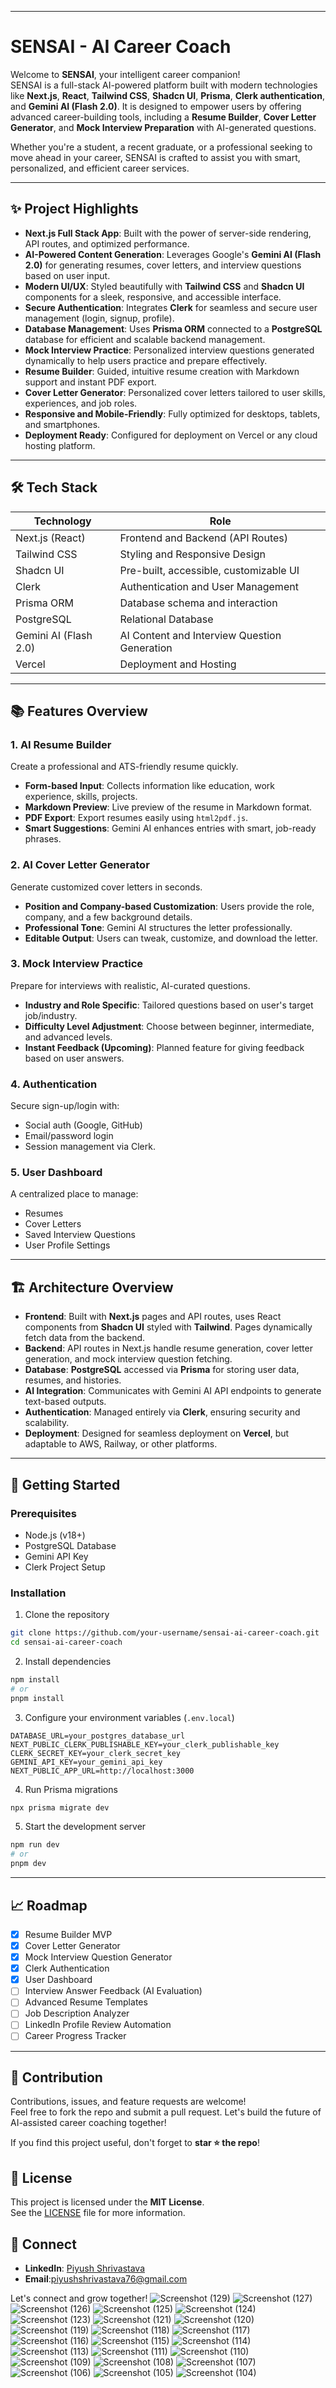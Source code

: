 

---

# SENSAI - AI Career Coach

Welcome to **SENSAI**, your intelligent career companion!  
SENSAI is a full-stack AI-powered platform built with modern technologies like **Next.js**, **React**, **Tailwind CSS**, **Shadcn UI**, **Prisma**, **Clerk authentication**, and **Gemini AI (Flash 2.0)**. It is designed to empower users by offering advanced career-building tools, including a **Resume Builder**, **Cover Letter Generator**, and **Mock Interview Preparation** with AI-generated questions.

Whether you're a student, a recent graduate, or a professional seeking to move ahead in your career, SENSAI is crafted to assist you with smart, personalized, and efficient career services.

---

## ✨ Project Highlights

- **Next.js Full Stack App**: Built with the power of server-side rendering, API routes, and optimized performance.
- **AI-Powered Content Generation**: Leverages Google's **Gemini AI (Flash 2.0)** for generating resumes, cover letters, and interview questions based on user input.
- **Modern UI/UX**: Styled beautifully with **Tailwind CSS** and **Shadcn UI** components for a sleek, responsive, and accessible interface.
- **Secure Authentication**: Integrates **Clerk** for seamless and secure user management (login, signup, profile).
- **Database Management**: Uses **Prisma ORM** connected to a **PostgreSQL** database for efficient and scalable backend management.
- **Mock Interview Practice**: Personalized interview questions generated dynamically to help users practice and prepare effectively.
- **Resume Builder**: Guided, intuitive resume creation with Markdown support and instant PDF export.
- **Cover Letter Generator**: Personalized cover letters tailored to user skills, experiences, and job roles.
- **Responsive and Mobile-Friendly**: Fully optimized for desktops, tablets, and smartphones.
- **Deployment Ready**: Configured for deployment on Vercel or any cloud hosting platform.

---

## 🛠️ Tech Stack

| Technology        | Role                                        |
| ----------------- | ------------------------------------------- |
| Next.js (React)    | Frontend and Backend (API Routes)           |
| Tailwind CSS       | Styling and Responsive Design              |
| Shadcn UI          | Pre-built, accessible, customizable UI     |
| Clerk              | Authentication and User Management        |
| Prisma ORM         | Database schema and interaction            |
| PostgreSQL         | Relational Database                        |
| Gemini AI (Flash 2.0) | AI Content and Interview Question Generation |
| Vercel             | Deployment and Hosting                     |

---

## 📚 Features Overview

### 1. AI Resume Builder
Create a professional and ATS-friendly resume quickly.  
- **Form-based Input**: Collects information like education, work experience, skills, projects.
- **Markdown Preview**: Live preview of the resume in Markdown format.
- **PDF Export**: Export resumes easily using `html2pdf.js`.
- **Smart Suggestions**: Gemini AI enhances entries with smart, job-ready phrases.

### 2. AI Cover Letter Generator
Generate customized cover letters in seconds.  
- **Position and Company-based Customization**: Users provide the role, company, and a few background details.
- **Professional Tone**: Gemini AI structures the letter professionally.
- **Editable Output**: Users can tweak, customize, and download the letter.

### 3. Mock Interview Practice
Prepare for interviews with realistic, AI-curated questions.  
- **Industry and Role Specific**: Tailored questions based on user's target job/industry.
- **Difficulty Level Adjustment**: Choose between beginner, intermediate, and advanced levels.
- **Instant Feedback (Upcoming)**: Planned feature for giving feedback based on user answers.

### 4. Authentication
Secure sign-up/login with:
- Social auth (Google, GitHub)
- Email/password login
- Session management via Clerk.

### 5. User Dashboard
A centralized place to manage:
- Resumes
- Cover Letters
- Saved Interview Questions
- User Profile Settings

---

## 🏗️ Architecture Overview

- **Frontend**: Built with **Next.js** pages and API routes, uses React components from **Shadcn UI** styled with **Tailwind**. Pages dynamically fetch data from the backend.
- **Backend**: API routes in Next.js handle resume generation, cover letter generation, and mock interview question fetching.
- **Database**: **PostgreSQL** accessed via **Prisma** for storing user data, resumes, and histories.
- **AI Integration**: Communicates with Gemini AI API endpoints to generate text-based outputs.
- **Authentication**: Managed entirely via **Clerk**, ensuring security and scalability.
- **Deployment**: Designed for seamless deployment on **Vercel**, but adaptable to AWS, Railway, or other platforms.

---

## 🚀 Getting Started

### Prerequisites

- Node.js (v18+)
- PostgreSQL Database
- Gemini API Key
- Clerk Project Setup

### Installation

1. Clone the repository
```bash
git clone https://github.com/your-username/sensai-ai-career-coach.git
cd sensai-ai-career-coach
```

2. Install dependencies
```bash
npm install
# or
pnpm install
```

3. Configure your environment variables (`.env.local`)

```plaintext
DATABASE_URL=your_postgres_database_url
NEXT_PUBLIC_CLERK_PUBLISHABLE_KEY=your_clerk_publishable_key
CLERK_SECRET_KEY=your_clerk_secret_key
GEMINI_API_KEY=your_gemini_api_key
NEXT_PUBLIC_APP_URL=http://localhost:3000
```

4. Run Prisma migrations
```bash
npx prisma migrate dev
```

5. Start the development server
```bash
npm run dev
# or
pnpm dev
```

---

## 📈 Roadmap

- [x] Resume Builder MVP
- [x] Cover Letter Generator
- [x] Mock Interview Question Generator
- [x] Clerk Authentication
- [x] User Dashboard
- [ ] Interview Answer Feedback (AI Evaluation)
- [ ] Advanced Resume Templates
- [ ] Job Description Analyzer
- [ ] LinkedIn Profile Review Automation
- [ ] Career Progress Tracker

---

## 🤝 Contribution

Contributions, issues, and feature requests are welcome!  
Feel free to fork the repo and submit a pull request. Let's build the future of AI-assisted career coaching together!

If you find this project useful, don't forget to **star ⭐ the repo**!



## 📄 License

This project is licensed under the **MIT License**.  
See the [LICENSE](LICENSE) file for more information.



## 💬 Connect

- **LinkedIn**: [Piyush Shrivastava]([https://linkedin.com/in/yourname](https://www.linkedin.com/in/piyush-shrivastava-71a954253?lipi=urn%3Ali%3Apage%3Ad_flagship3_profile_view_base_contact_details%3Ba42wQZlwTjSsOMqwWcfs7Q%3D%3D))
- **Email**:piyushshrivastava76@gmail.com

Let's connect and grow together!
![Screenshot (129)](https://github.com/user-attachments/assets/b441fab2-84b7-49a4-9041-aa167087e861)
![Screenshot (127)](https://github.com/user-attachments/assets/936f1a0c-2a15-4722-b024-606dc0f3e9e8)
![Screenshot (126)](https://github.com/user-attachments/assets/6aede245-1ce4-49f7-8891-69a9e12ad7cb)
![Screenshot (125)](https://github.com/user-attachments/assets/e83c3297-8344-48b3-b913-892ea6b675d3)
![Screenshot (124)](https://github.com/user-attachments/assets/273bf58c-b6a8-4743-a3da-cf14d76dd10d)
![Screenshot (123)](https://github.com/user-attachments/assets/3d4d55fc-0731-4ba8-8445-89abab41768a)
![Screenshot (121)](https://github.com/user-attachments/assets/22719b74-588a-4f6c-adf2-58ddf8e8f504)
![Screenshot (120)](https://github.com/user-attachments/assets/e2d43edb-3a46-410e-8cb2-34443701e421)
![Screenshot (119)](https://github.com/user-attachments/assets/f69d2e23-d36a-4c85-b874-8c89ab35cf15)
![Screenshot (118)](https://github.com/user-attachments/assets/e030eb48-f63f-4f1c-b83f-3e9ccc6a4e4a)
![Screenshot (117)](https://github.com/user-attachments/assets/e44b45a4-3823-494b-972f-1dd00c802380)
![Screenshot (116)](https://github.com/user-attachments/assets/380948ae-1980-44c8-8edd-6f46270b65f7)
![Screenshot (115)](https://github.com/user-attachments/assets/4cbd98b5-d412-4cdf-821f-9ec6fe9f7274)
![Screenshot (114)](https://github.com/user-attachments/assets/42ac47f4-f105-4eb9-ad6c-2a7d305f7956)
![Screenshot (113)](https://github.com/user-attachments/assets/ade6b7e6-45bc-44a5-836f-de773d9fd2bc)
![Screenshot (111)](https://github.com/user-attachments/assets/dcd640e9-3436-4c03-943d-78f10fed613b)
![Screenshot (110)](https://github.com/user-attachments/assets/281a9573-e76f-4bbb-9ce5-7a1c5e3dd048)
![Screenshot (109)](https://github.com/user-attachments/assets/47f61276-ed7d-410d-89d3-b3ca24b8289f)
![Screenshot (108)](https://github.com/user-attachments/assets/15058459-f7c4-43e9-a97b-e82d3dfed18e)
![Screenshot (107)](https://github.com/user-attachments/assets/022c62b4-ab20-4909-bfde-328fecac896b)
![Screenshot (106)](https://github.com/user-attachments/assets/5da79948-8853-4376-8d7b-a98bf50f7a73)
![Screenshot (105)](https://github.com/user-attachments/assets/f24a8fb7-204a-4fff-abf9-b8f98345253d)
![Screenshot (104)](https://github.com/user-attachments/assets/e7940332-b0d3-497b-86f8-184d4a71e35a)



